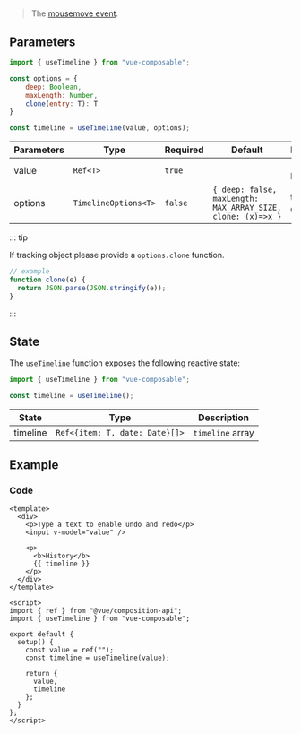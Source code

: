 #

> The [mousemove event](https://developer.mozilla.org/en-US/docs/Web/API/Document/scroll_event).

## Parameters

```js
import { useTimeline } from "vue-composable";

const options = {
    deep: Boolean,
    maxLength: Number,
    clone(entry: T): T
}

const timeline = useTimeline(value, options);
```

| Parameters | Type                 | Required | Default                                                     | Description            |
| ---------- | -------------------- | -------- | ----------------------------------------------------------- | ---------------------- |
| value      | `Ref<T>`             | `true`   |                                                             | `ref` to track history |
| options    | `TimelineOptions<T>` | `false`  | `{ deep: false, maxLength: MAX_ARRAY_SIZE, clone: (x)=>x }` | timeline options       |

::: tip

If tracking object please provide a `options.clone` function.

```ts
// example
function clone(e) {
  return JSON.parse(JSON.stringify(e));
}
```

:::

## State

The `useTimeline` function exposes the following reactive state:

```js
import { useTimeline } from "vue-composable";

const timeline = useTimeline();
```

| State    | Type                           | Description      |
| -------- | ------------------------------ | ---------------- |
| timeline | `Ref<{item: T, date: Date}[]>` | `timeline` array |

## Example

<timeline-example/>

### Code

```vue
<template>
  <div>
    <p>Type a text to enable undo and redo</p>
    <input v-model="value" />

    <p>
      <b>History</b>
      {{ timeline }}
    </p>
  </div>
</template>

<script>
import { ref } from "@vue/composition-api";
import { useTimeline } from "vue-composable";

export default {
  setup() {
    const value = ref("");
    const timeline = useTimeline(value);

    return {
      value,
      timeline
    };
  }
};
</script>
```
